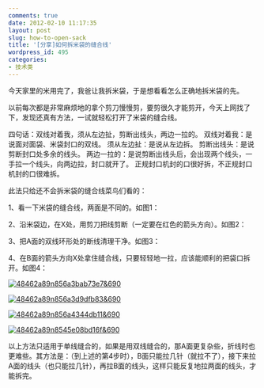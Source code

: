 ```yaml
---
comments: true
date: 2012-02-10 11:17:35
layout: post
slug: how-to-open-sack
title: '[分享]如何拆米袋的缝合线'
wordpress_id: 495
categories:
- 技术类
---
```


今天家里的米用完了，我爸让我拆米袋，于是想看看怎么正确地拆米袋的先。

以前每次都是非常麻烦地的拿个剪刀慢慢剪，要剪很久才能剪开，今天上网找了下，发现还真有方法，一试就轻松打开了米袋的缝合线。

四句话：双线对着我，须从左边扯，剪断出线头，两边一拉的。
双线对着我：是说面对面袋、米袋封口的双线。
须从左边扯：是说从左边拆。
剪断出线头：是说剪断封口处多余的线头。
两边一拉的：是说剪断出线头后，会出现两个线头，一手拉一个线头，向两边拉，封口就开了。
正规封口机封的口很好拆，不正规封口机封的口很难拆。

  
此法只给还不会拆米袋的缝合线菜鸟们看的：

1、看一下米袋的缝合线，两面是不同的。如图1：

2、沿米袋边，在X处，用剪刀把线剪断（一定要在红色的箭头方向）。如图2：

3、把A面的双线环形处的断线清理干净。如图3：

4、在B面的箭头方向X处拿住缝合线，只要轻轻地一拉，应该能顺利的把袋口拆开。如图4：

<!-- more -->

[![48462a89n856a3bab73e7&690](http://everet.org/wp-content/uploads/2012/02/48462a89n856a3bab73e7690_thumb.jpg)](http://everet.org/wp-content/uploads/2012/02/48462a89n856a3bab73e7690.jpg)

[![48462a89n856a3d9dfb83&690](http://everet.org/wp-content/uploads/2012/02/48462a89n856a3d9dfb83690_thumb.jpg)](http://everet.org/wp-content/uploads/2012/02/48462a89n856a3d9dfb83690.jpg)

[![48462a89n856a4344db11&690](http://everet.org/wp-content/uploads/2012/02/48462a89n856a4344db11690_thumb.jpg)](http://everet.org/wp-content/uploads/2012/02/48462a89n856a4344db11690.jpg)

[![48462a89n8545e08bd16f&690](http://everet.org/wp-content/uploads/2012/02/48462a89n8545e08bd16f690_thumb.jpg)](http://everet.org/wp-content/uploads/2012/02/48462a89n8545e08bd16f690.jpg)

以上方法只适用于单线缝合的，如果是用双线缝合的，那A面更复杂些，折线时也更难些。其方法是：（到上述的第4步时），B面只能拉几针（就拉不了），接下来拉A面的线头（也只能拉几针），再拉B面的线头，这样只能反复地拉两面的线头，才能拆完。
